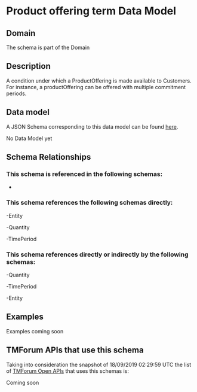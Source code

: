 # Product offering term Data Model

## Domain

The  schema is part of the  Domain

## Description

A condition under which a ProductOffering is made available to Customers. For instance, a productOffering can be offered with multiple commitment periods.

## Data model

A JSON Schema corresponding to this data model can be found
[here](https://github.com/tmforum-rand/schemas/blob/master/Product/ProductOfferingTerm.schema.json).

No Data Model yet

## Schema Relationships

### This schema is referenced in the following schemas:

-

### This schema references the following schemas directly:

-Entity

-Quantity

-TimePeriod

### This schema references directly or indirectly by the following schemas:

-Quantity

-TimePeriod

-Entity



## Examples

Examples coming soon

## TMForum APIs that use this schema

Taking into consideration the snapshot of 18/09/2019 02:29:59 UTC the list of [TMForum Open APIs](https://www.tmforum.org/open-apis/) that uses this schemas is:

Coming soon